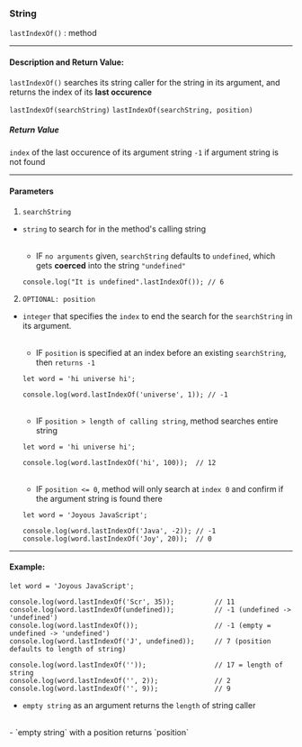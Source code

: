 ### String 

`lastIndexOf()` : method

___

#### Description and Return Value:

`lastIndexOf()` searches its string caller for the string in its argument, and returns the index of its **last occurence**

`lastIndexOf(searchString)`
`lastIndexOf(searchString, position)`

##### Return Value

`index` of the last occurence of its argument string
`-1` if argument string is not found
___

#### Parameters

1. `searchString`
- `string` to search for in the method's calling string

    <br>

    - IF `no arguments` given, `searchString` defaults to `undefined`, which gets **coerced** into the string `"undefined"`
    ```
    console.log("It is undefined".lastIndexOf()); // 6 
    ```

2. `OPTIONAL: position`
- `integer` that specifies the `index` to end the search for the `searchString` in its argument.

    <br>

    - IF `position` is specified at an index before an existing `searchString`, then `returns -1`
    ```
    let word = 'hi universe hi';

    console.log(word.lastIndexOf('universe', 1)); // -1
    ```

    <br>

    - IF `position > length of calling string`, method searches entire string

    ```
    let word = 'hi universe hi';

    console.log(word.lastIndexOf('hi', 100));  // 12
    ```

    <br>

    - IF `position <= 0`, method will only search at `index 0` and confirm if the argument string is found there

    ```
    let word = 'Joyous JavaScript';

    console.log(word.lastIndexOf('Java', -2)); // -1
    console.log(word.lastIndexOf('Joy', 20));  // 0
    ```
___

#### Example:

```
let word = 'Joyous JavaScript';

console.log(word.lastIndexOf('Scr', 35));          // 11
console.log(word.lastIndexOf(undefined));          // -1 (undefined -> 'undefined')
console.log(word.lastIndexOf());                   // -1 (empty = undefined -> 'undefined')
console.log(word.lastIndexOf('J', undefined));     // 7 (position defaults to length of string)

console.log(word.lastIndexOf(''));                 // 17 = length of string 
console.log(word.lastIndexOf('', 2));              // 2
console.log(word.lastIndexOf('', 9));              // 9 
```
- `empty string` as an argument returns the `length` of string caller
<br>
- `empty string` with a position returns `position`

